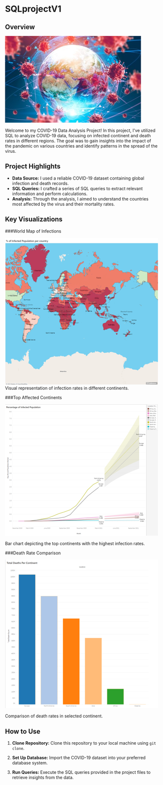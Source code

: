 # SQLprojectV1



## Overview
![](https://github.com/EmmaWih/SQLprojectV1/blob/main/covid%20image.jpg)


Welcome to my COVID-19 Data Analysis Project! In this project, I've utilized SQL to analyze COVID-19 data, focusing on infected continent and death rates in different regions. The goal was to gain insights into the impact of the pandemic on various countries and identify patterns in the spread of the virus.

## Project Highlights

- **Data Source:** I used a reliable COVID-19 dataset containing global infection and death records.
- **SQL Queries:** I crafted a series of SQL queries to extract relevant information and perform calculations.
- **Analysis:** Through the analysis, I aimed to understand the countries most affected by the virus and their mortality rates.

## Key Visualizations

###World Map of Infections

![](https://github.com/EmmaWih/SQLprojectV1/blob/main/Map%20of%20Infections.png)
Visual representation of infection rates in different continents.


###Top Affected Continents

![](https://github.com/EmmaWih/SQLprojectV1/blob/main/Top%20Affected%20Continents.png)

Bar chart depicting the top continents with the highest infection rates.


###Death Rate Comparison

![](https://github.com/EmmaWih/SQLprojectV1/blob/main/DeathRate.png)

 Comparison of death rates in selected continent.


## How to Use

1. **Clone Repository:** Clone this repository to your local machine using `git clone`.

2. **Set Up Database:** Import the COVID-19 dataset into your preferred database system.

3. **Run Queries:** Execute the SQL queries provided in the project files to retrieve insights from the data.


